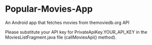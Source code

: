 # Popular-Movies-App
An Android app that fetches movies from themoviedb.org API

Please substitute your API key for PrivateApiKey.YOUR_API_KEY in the MoviesListFragment.java file (callMoviesApi() method).
